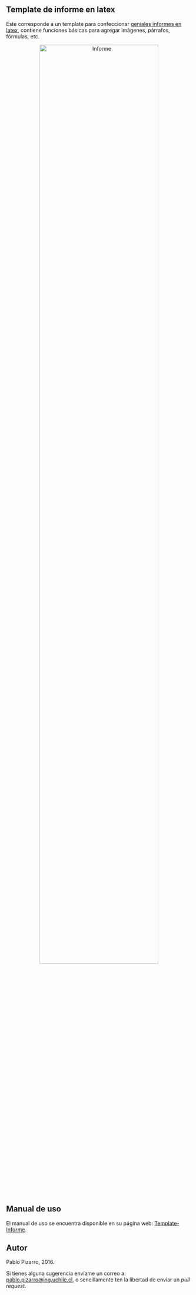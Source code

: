 ﻿## Template de informe en latex

Este corresponde a un template para confeccionar [geniales informes en latex](https://github.com/ppizarror/Template-Informe/blob/master/Informe.pdf), contiene funciones básicas para agregar imágenes, párrafos, fórmulas, etc.

<p align="center">
  <img src="http://ppizarror.com/Template-Informe/images/informe_data.png" alt="Informe" width="80%px" height="80%px"/>
</p>

## Manual de uso

El manual de uso se encuentra disponible en su página web: <a href="http://ppizarror.com/Template-Informe/">Template-Informe</a>.

## Autor
Pablo Pizarro, 2016.

Si tienes alguna sugerencia envíame un correo a: [pablo.pizarro@ing.uchile.cl](mailto:pablo.pizarro@ing.uchile.cl), o sencillamente ten la libertad de enviar un _pull request_.
